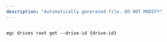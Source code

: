 ```yaml
---
description: "Automatically generated file. DO NOT MODIFY"
---
```


```cli

mgc drives root get --drive-id {drive-id}

```